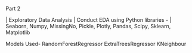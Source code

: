 Part 2


| Exploratory Data Analysis 
| Conduct EDA using Python libraries - 
| Seaborn, Numpy, MissingNo, Pickle, Plotly, Pandas, Scipy, Sklearn, Matplotlib

Models Used-
RandomForestRegressor
ExtraTreesRegressor
KNeighbour	